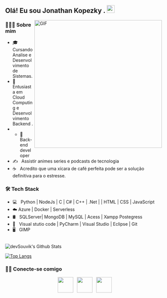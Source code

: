 
        
<h2> Olá! Eu sou Jonathan Kopezky . <img src="https://github.com/souvikguria98/souvikguria98/blob/master/Hi.gif" width="25"></h2>
<img align="right" alt="GIF" src="https://github.com/devSouvik/devSouvik/blob/master/gif4.gif?raw=true" width="410"/>
<!-- https://raw.githubusercontent.com/devSouvik/devSouvik/master/gif3.gif -->
<h3> 🧑🏾‍💻 Sobre mim </h3>

- 🎓 &nbsp; Cursando Analise e Desenvolvimento de Sistemas.
- 🌱 &nbsp; Entusiasta em Cloud Computing e Desenvolvimento Backend .
- - 💼 &nbsp;  Back-end developer
- ✍️ &nbsp; Assistir animes series e podcasts de tecnologia 
- ☕ &nbsp;  Acredito que uma xícara de café perfeita pode ser a solução definitiva para o estresse. 

<h3>🛠 Tech Stack</h3>

- 💻 &nbsp; Python | NodeJs | C | C# | C++ | .Net |  | HTML | CSS | JavaScript 
- ☁️ Azure | Docker | Serverless 
- 🛢 &nbsp;  SQLServer| MongoDB | MySQL | Acess | Xampp  Postegress
- 🔧 &nbsp; Visual stutio code | PyCharm | Visual Studio  | Eclipse | Git 
- 🖥 &nbsp; GIMP 

<br>

<!-- ![Jonathan kopezky Github Stats](https://github-readme-stats.vercel.app/api?username=devSouvik&show_icons=true&title_color=fff&icon_color=79ff97&text_color=9f9f9f&bg_color=151515) -->
<img align="center" src="https://github-readme-stats.vercel.app/api?username=Jonathankopezky&include_all_commits=true&count_private=true&show_icons=true&line_height=20&title_color=7A7ADB&icon_color=2234AE&text_color=D3D3D3&bg_color=0,000000,130F40" alt="devSouvik's Github Stats">

</br>


[![Top Langs](https://github-readme-stats.vercel.app/api/top-langs/?username=JonathanKopezky&layout=compact&text_color=daf7dc&bg_color=151515)](https://github.com/JonathanKopezky/github-readme-stats)

<h3> 🤝🏻 Conecte-se comigo </h3>

<p align="center">
&nbsp; <a href="https://www.linkedin.com/in/jonathan-kopezky-666a4b72/" target="_blank" rel="noopener noreferrer"><img src="https://img.icons8.com/plasticine/100/000000/linkedin.png" width="50" /></a>
&nbsp; <a href="mailto:jonathan.kopezky@gmail.com" target="_blank" rel="noopener noreferrer"><img src="https://img.icons8.com/plasticine/100/000000/gmail.png"  width="50" /></a> 
&nbsp; <a href="https://www.instagram.com/the_caffeine__addict/" target="_blank" rel="noopener noreferrer"><img src="https://img.icons8.com/plasticine/100/000000/instagram-new.png" width="50" /></a>  
</p>





